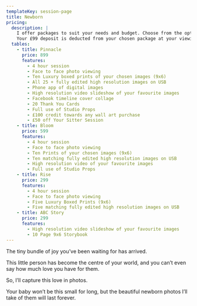 ```yaml
---
templateKey: session-page
title: Newborn
pricing:
  description: |
    I offer packages to suit your needs and budget. Choose from the options below and please get in touch if you’d like anything a little different.
    Your £99 deposit is deducted from your chosen package at your viewing & ordering appointment.
  tables:
    - title: Pinnacle
      price: 899
      features:
        - 4 hour session
        - Face to face photo viewing
        - Ten Luxury boxed prints of your chosen images (9x6)
        - All 25 + fully edited high resolution images on USB
        - Phone app of digital images
        - High resolution video slideshow of your favourite images
        - Facebook timeline cover collage
        - 20 Thank You Cards
        - Full use of Studio Props
        - £100 credit towards any wall art purchase
        - £50 off Your Sitter Session
    - title: Bloom
      price: 599
      features:
        - 4 hour session
        - Face to face photo viewing
        - Ten Prints of your chosen images (9x6)
        - Ten matching fully edited high resolution images on USB
        - High resolution video of your favourite images
        - Full use of Studio Props
    - title: Rise
      price: 299
      features:
        - 4 hour session
        - Face to face photo viewing
        - Five Luxury Boxed Prints (9x6)
        - Five matching fully edited high resolution images on USB
    - title: ABC Story
      price: 299
      features:
        - High resolution video slideshow of your favourite images
        - 10 Page 9x6 Storybook
---
```

The tiny bundle of joy you’ve been waiting for has arrived.

This little person has become the centre of your world, and you can’t even say how much
love you have for them.

So, I’ll capture this love in photos.

Your baby won’t be this small for long, but the beautiful newborn photos I’ll take of them
will last forever.
